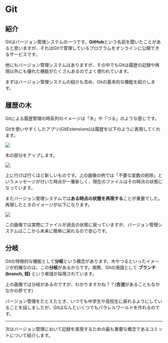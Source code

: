 # Git

## 紹介

Gitはバージョン管理システムの一つです。**GitHub**という名前を聞いたことがあると思いますが、それはGitで管理しているプログラムをオンラインに公開できるサービスです。

他にもバージョン管理システムはありますが、その中でもGitは履歴の記録や再現以外にも優れた機能がたくさんあるのでよく使われています。

まずはバージョン管理システムの紹介も含め、Gitの基本的な機能を紹介します。

## 履歴の木

Gitによる履歴管理の時系列のイメージは「木」や「つる」のような感じです。

Gitを使いやすくしたアプリ(GitExtensions)は履歴を以下のように表現してくれます。

<image src="images/git_tree.png">

木の部分をアップします。

<image src="images/git_tree_up.png">

上に行けば行くほど新しいものです。上の画像の例では「不要な変数の削除」というメッセージが付いた時点が一番新しく、現在のファイルはその時点の状態になっています。

またバージョン管理システムでは**ある時点の状態を再現する**ことが重要でした。再現したときのイメージが以下になります。

<image src="images/git_tree_prev.png">

この画像では実際にファイルが過去の状態に戻っていますが、バージョン管理システムはここから未来に簡単に戻れるので安心です。

## 分岐

Gitの特徴的な機能として**分岐**という概念があります。木やつるといったイメージが的確なのは、この**分岐**があるからです。実際、Gitの用語として **ブランチ(branch, 枝)** という単語が採用されています。

上の画像では分岐があるのですが、わかりますかね？？(**合流**があることもなかなかの肝です)

バージョン管理をたとえたとき、いつでも中学生や高校生に戻れるようにしていることを話しましたが、Gitはなんといくつでもパラレルワールドを作れるのです。

---

次はバージョン管理において記録を実現するための最も重要な概念であるコミットについて紹介します。
